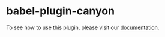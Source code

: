 # babel-plugin-canyon

To see how to use this plugin, please visit our [documentation](https://docs.canyonjs.org/zh/documentation/ecosystem/babel-plugin-canyon).

